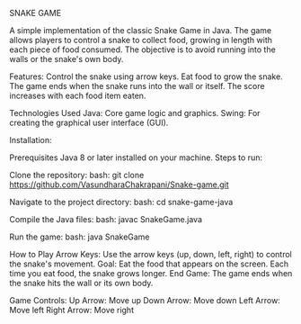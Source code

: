 SNAKE GAME

A simple implementation of the classic Snake Game in Java. The game allows players to control a snake to collect food, growing in length with each piece of food consumed. The objective is to avoid running into the walls or the snake's own body.

Features:
Control the snake using arrow keys.
Eat food to grow the snake.
The game ends when the snake runs into the wall or itself.
The score increases with each food item eaten.

Technologies Used
Java: Core game logic and graphics.
Swing: For creating the graphical user interface (GUI).

Installation:

Prerequisites
Java 8 or later installed on your machine.
Steps to run:

Clone the repository:
bash:
git clone https://github.com/VasundharaChakrapani/Snake-game.git


Navigate to the project directory:
bash:
cd snake-game-java

Compile the Java files:
bash:
javac SnakeGame.java

Run the game:
bash:
java SnakeGame

How to Play
Arrow Keys: Use the arrow keys (up, down, left, right) to control the snake's movement.
Goal: Eat the food that appears on the screen. Each time you eat food, the snake grows longer.
End Game: The game ends when the snake hits the wall or its own body.

Game Controls:
Up Arrow: Move up
Down Arrow: Move down
Left Arrow: Move left
Right Arrow: Move right
